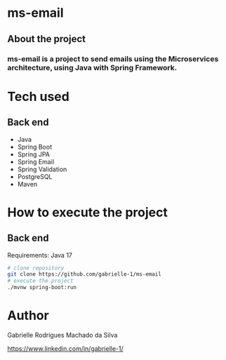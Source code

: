 # ms-email
## About the project
### ms-email is a project to send emails using the Microservices architecture, using Java with Spring Framework.

# Tech used
## Back end
- Java
- Spring Boot
- Spring JPA
- Spring Email
- Spring Validation
- PostgreSQL
- Maven

# How to execute the project

## Back end
Requirements: Java 17

```bash
# clone repository
git clone https://github.com/gabrielle-1/ms-email
# execute the project
./mvnw spring-boot:run
```

# Author

Gabrielle Rodrigues Machado da Silva

https://www.linkedin.com/in/gabrielle-1/
